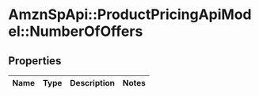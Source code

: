 # AmznSpApi::ProductPricingApiModel::NumberOfOffers

## Properties
Name | Type | Description | Notes
------------ | ------------- | ------------- | -------------

